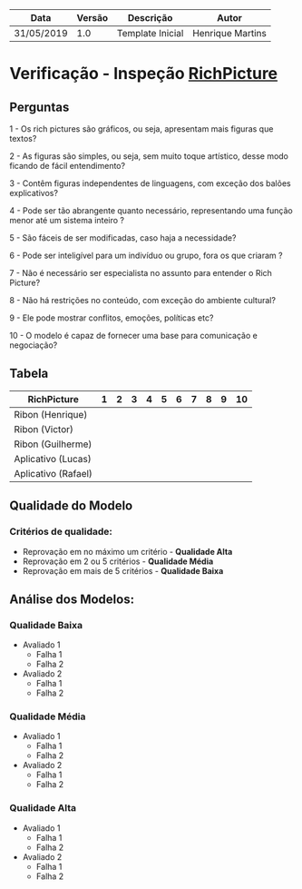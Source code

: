 | Data | Versão | Descrição | Autor |
| - | - | - | - |
| 31/05/2019 | 1.0 | Template Inicial | Henrique Martins |

# Verificação - Inspeção [RichPicture](https://github.com/requisitos-2019-1/Ribon/wiki/Rich-picture)
## Perguntas

1 - Os rich pictures são gráficos, ou seja, apresentam mais figuras que textos?

2 - As figuras são simples, ou seja, sem muito toque artístico, desse modo ficando de fácil entendimento?

3 - Contêm figuras independentes de linguagens, com exceção dos balões explicativos?

4 - Pode ser tão abrangente quanto necessário, representando uma função menor até um sistema inteiro ?

5 - São fáceis de ser modificadas, caso haja a necessidade?

6 - Pode ser inteligível para um indivíduo ou grupo, fora os que criaram ?

7 - Não é necessário ser especialista no assunto para entender o Rich Picture?

8 - Não há restrições no conteúdo, com exceção do ambiente cultural?

9 - Ele pode mostrar conflitos, emoções, políticas etc?

10 - O modelo é capaz de fornecer uma base para comunicação e negociação?

## Tabela

| RichPicture | 1 | 2 | 3 | 4 | 5 | 6 | 7 | 8 | 9 | 10 |
| ---- | - | - | - | - | - | - | - | - | - | - |
| Ribon (Henrique) |  |  |  |  |  |  |  |  |  |  |
| Ribon (Victor)|  |  |  |  |  |  |  |  |  |  |  
| Ribon (Guilherme) |  |  |  |  |  |  |  |  |  |  |      
| Aplicativo (Lucas) |  |  |  |  |  |  |  |  |  |  |      
| Aplicativo (Rafael) |  |  |  |  |  |  |  |  |  |  |  

## Qualidade do Modelo

### Critérios de qualidade:
 - Reprovação em no máximo um critério - <b>Qualidade Alta</b>
 - Reprovação em 2 ou 5 critérios - <b>Qualidade Média</b>
 - Reprovação em mais de 5 critérios - <b>Qualidade Baixa</b>

 ## Análise dos Modelos:

 ### Qualidade Baixa
  - Avaliado 1
    - Falha 1
    - Falha 2
  - Avaliado 2
    - Falha 1
    - Falha 2
 ### Qualidade Média
  - Avaliado 1
    - Falha 1
    - Falha 2
  - Avaliado 2
    - Falha 1
    - Falha 2
 ### Qualidade Alta
  - Avaliado 1
    - Falha 1
    - Falha 2
  - Avaliado 2
    - Falha 1
    - Falha 2
